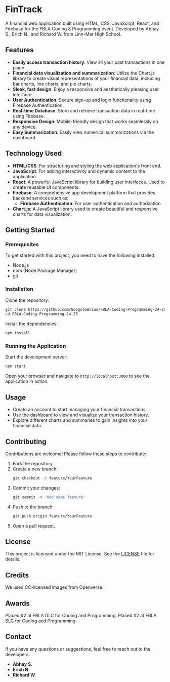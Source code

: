 # FinTrack

A financial web application built using HTML, CSS, JavaScript, React, and Firebase for the FBLA Coding & Programming event. Developed by Abhay S., Erich N., and Richard W. from Linn-Mar High School.

## Features

- **Easily access transaction history**: View all your past transactions in one place.
- **Financial data visualization and summarization**: Utilize the Chart.js library to create visual representations of your financial data, including bar charts, line charts, and pie charts.
- **Sleek, fast design**: Enjoy a responsive and aesthetically pleasing user interface.
- **User Authentication**: Secure sign-up and login functionality using Firebase Authentication.
- **Real-time Database**: Store and retrieve transaction data in real-time using Firebase.
- **Responsive Design**: Mobile-friendly design that works seamlessly on any device.
- **Easy Summarization**: Easily view numerical summarizations via the dashboard.
  
## Technology Used

- **HTML/CSS**: For structuring and styling the web application's front end.
- **JavaScript**: For adding interactivity and dynamic content to the application.
- **React**: A powerful JavaScript library for building user interfaces. Used to create reusable UI components.
- **Firebase**: A comprehensive app development platform that provides backend services such as:
  - **Firebase Authentication**: For user authentication and authorization.
- **Chart.js**: A JavaScript library used to create beautiful and responsive charts for data visualization.

## Getting Started

### Prerequisites

To get started with this project, you need to have the following installed:

- Node.js
- npm (Node Package Manager)
- git

### Installation

Clone the repository:

```sh
git clone https://github.com/GoogolGenius/FBLA-Coding-Programming-24-25.git
cd FBLA-Coding-Programming-24-25
```

Install the dependencies:

```sh
npm install
```

### Running the Application

Start the development server:

```sh
npm start
```

Open your browser and navigate to `http://localhost:3000` to see the application in action.

## Usage

- Create an account to start managing your financial transactions.
- Use the dashboard to view and visualize your transaction history.
- Explore different charts and summaries to gain insights into your financial data.

## Contributing

Contributions are welcome! Please follow these steps to contribute:

1. Fork the repository.
2. Create a new branch:
   ```sh
   git checkout -b feature/YourFeature
   ```
3. Commit your changes:
   ```sh
   git commit -m 'Add some feature'
   ```
4. Push to the branch:
   ```sh
   git push origin feature/YourFeature
   ```
5. Open a pull request.

## License

This project is licensed under the MIT License. See the [LICENSE](LICENSE) file for details.

## Credits

We used CC-licensed images from Openverse.

## Awards

Placed #2 at FBLA DLC for Coding and Programming.
Placed #2 at FBLA SLC for Coding and Programming.

## Contact

If you have any questions or suggestions, feel free to reach out to the developers:

- **Abhay S.**
- **Erich N.**
- **Richard W.**

